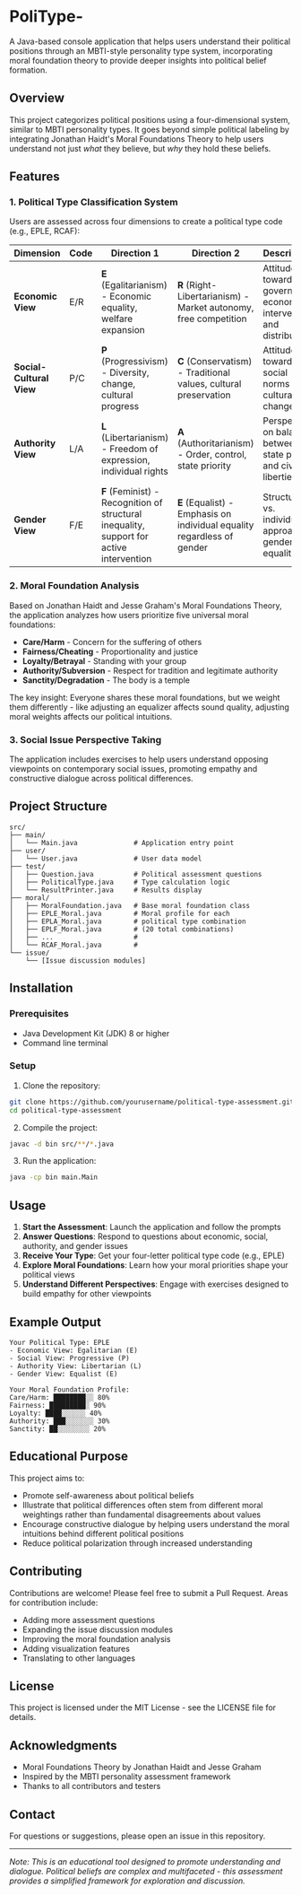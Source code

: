 # PoliType-

A Java-based console application that helps users understand their political positions through an MBTI-style personality type system, incorporating moral foundation theory to provide deeper insights into political belief formation.

## Overview

This project categorizes political positions using a four-dimensional system, similar to MBTI personality types. It goes beyond simple political labeling by integrating Jonathan Haidt's Moral Foundations Theory to help users understand not just *what* they believe, but *why* they hold these beliefs.

## Features

### 1. Political Type Classification System
Users are assessed across four dimensions to create a political type code (e.g., EPLE, RCAF):

| Dimension | Code | Direction 1 | Direction 2 | Description |
|-----------|------|-------------|-------------|-------------|
| **Economic View** | E/R | **E** (Egalitarianism) - Economic equality, welfare expansion | **R** (Right-Libertarianism) - Market autonomy, free competition | Attitude toward government economic intervention and distribution |
| **Social-Cultural View** | P/C | **P** (Progressivism) - Diversity, change, cultural progress | **C** (Conservatism) - Traditional values, cultural preservation | Attitude toward social norms and cultural change |
| **Authority View** | L/A | **L** (Libertarianism) - Freedom of expression, individual rights | **A** (Authoritarianism) - Order, control, state priority | Perspective on balance between state power and civil liberties |
| **Gender View** | F/E | **F** (Feminist) - Recognition of structural inequality, support for active intervention | **E** (Equalist) - Emphasis on individual equality regardless of gender | Structural vs. individual approach to gender equality |

### 2. Moral Foundation Analysis
Based on Jonathan Haidt and Jesse Graham's Moral Foundations Theory, the application analyzes how users prioritize five universal moral foundations:

- **Care/Harm** - Concern for the suffering of others
- **Fairness/Cheating** - Proportionality and justice
- **Loyalty/Betrayal** - Standing with your group
- **Authority/Subversion** - Respect for tradition and legitimate authority
- **Sanctity/Degradation** - The body is a temple

The key insight: Everyone shares these moral foundations, but we weight them differently - like adjusting an equalizer affects sound quality, adjusting moral weights affects our political intuitions.

### 3. Social Issue Perspective Taking
The application includes exercises to help users understand opposing viewpoints on contemporary social issues, promoting empathy and constructive dialogue across political differences.

## Project Structure

```
src/
├── main/
│   └── Main.java              # Application entry point
├── user/
│   └── User.java              # User data model
├── test/
│   ├── Question.java          # Political assessment questions
│   ├── PoliticalType.java     # Type calculation logic
│   └── ResultPrinter.java     # Results display
├── moral/
│   ├── MoralFoundation.java   # Base moral foundation class
│   ├── EPLE_Moral.java        # Moral profile for each
│   ├── EPLA_Moral.java        # political type combination
│   ├── EPLF_Moral.java        # (20 total combinations)
│   ├── ...                    # 
│   └── RCAF_Moral.java        # 
└── issue/
    └── [Issue discussion modules]
```

## Installation

### Prerequisites
- Java Development Kit (JDK) 8 or higher
- Command line terminal

### Setup
1. Clone the repository:
```bash
git clone https://github.com/yourusername/political-type-assessment.git
cd political-type-assessment
```

2. Compile the project:
```bash
javac -d bin src/**/*.java
```

3. Run the application:
```bash
java -cp bin main.Main
```

## Usage

1. **Start the Assessment**: Launch the application and follow the prompts
2. **Answer Questions**: Respond to questions about economic, social, authority, and gender issues
3. **Receive Your Type**: Get your four-letter political type code (e.g., EPLE)
4. **Explore Moral Foundations**: Learn how your moral priorities shape your political views
5. **Understand Different Perspectives**: Engage with exercises designed to build empathy for other viewpoints

## Example Output

```
Your Political Type: EPLE
- Economic View: Egalitarian (E)
- Social View: Progressive (P)
- Authority View: Libertarian (L)
- Gender View: Equalist (E)

Your Moral Foundation Profile:
Care/Harm: ████████░░ 80%
Fairness: █████████░ 90%
Loyalty: ████░░░░░░ 40%
Authority: ███░░░░░░░ 30%
Sanctity: ██░░░░░░░░ 20%
```

## Educational Purpose

This project aims to:
- Promote self-awareness about political beliefs
- Illustrate that political differences often stem from different moral weightings rather than fundamental disagreements about values
- Encourage constructive dialogue by helping users understand the moral intuitions behind different political positions
- Reduce political polarization through increased understanding

## Contributing

Contributions are welcome! Please feel free to submit a Pull Request. Areas for contribution include:
- Adding more assessment questions
- Expanding the issue discussion modules
- Improving the moral foundation analysis
- Adding visualization features
- Translating to other languages

## License

This project is licensed under the MIT License - see the LICENSE file for details.

## Acknowledgments

- Moral Foundations Theory by Jonathan Haidt and Jesse Graham
- Inspired by the MBTI personality assessment framework
- Thanks to all contributors and testers

## Contact

For questions or suggestions, please open an issue in this repository.

---

*Note: This is an educational tool designed to promote understanding and dialogue. Political beliefs are complex and multifaceted - this assessment provides a simplified framework for exploration and discussion.*
